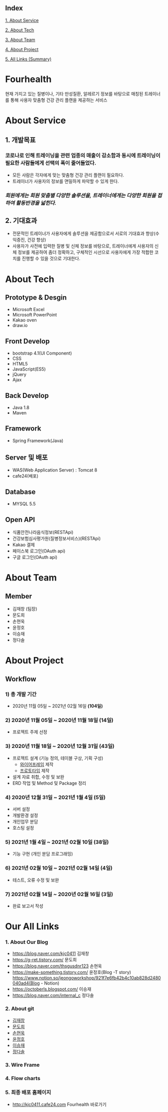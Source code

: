 ## Index
[1. About Service](https://github.com/Kim-0411/fourhealth#about-service)

[2. About Tech](https://github.com/Kim-0411/fourhealth#about-tech)

[3. About Team](https://github.com/Kim-0411/fourhealth#about-team)

[4. About Project](https://github.com/Kim-0411/fourhealth#about-project)

[5. All Links (Summary)](https://github.com/Kim-0411/fourhealth#our-all-links)


# Fourhealth

현재 가지고 있는 질병이나, 기타 만성질환, 알레르기 정보를 바탕으로 매칭된 트레이너를 통해 사용자 맞춤형 건강 관리 플랜을 제공하는 서비스

# About Service

## 1. 개발목표


### 코로나로 인해 트레이닝을 관련 업종의 매출이 감소함과 동시에 트레이닝이 필요한 사람들에게 선택의 폭이 줄어들었다.

- 모든 사람은 각자에게 맞는 맞춤형 건강 관리 플랜이 필요하다.
- 트레이너가 사용자의 정보를 면밀하게 파악할 수 있게 한다.

 ### <b><i>회원에게는 회원 맞춤별 다양한 솔루션을, 트레이너에게는 다양한 회원을 접하여 활동반경을 넓힌다. </i></b>

## 2. 기대효과
-  전문적인 트레이너가 사용자에게 솔루션을 제공함으로서 서로의 기대효과 향상(수익증진, 건강 향상)
- 사용자가 사전에 입력한 질병 및 신체 정보를 바탕으로, 트레이너에게 사용자의 신체 정보를 제공하여 좀더 정확하고, 구체적인 시선으로 사용자에게 가장 적합한 코치를 진행할 수 있을 것으로 기대한다.
# About Tech

## Prototype & Desgin

- Microsoft Excel
- Microsoft PowerPoint
- Kakao oven
- draw.io

## Front Develop

- bootstrap 4.1(UI Component)
- CSS
- HTML5
- JavaScript(ES5)
- jQuery
- Ajax

## Back Develop

- Java 1.8
- Maven

## Framework
- Spring Framework(Java)

## Server 및 배포

- WAS(Web Application Server) : Tomcat 8
- cafe24(배포)

## Database

- MYSQL 5.5

## Open API

- 식품안전나라음식정보(RESTApi)
- 건강보험심사평가원(질병정보서비스)(RESTApi)
- Kakao 결제
- 페이스북 로그인(OAuth api)
- 구글 로그인(OAuth api)

# About Team

## Member

- 김재창 (팀장)
- 문도희
- 손현욱
- 윤정호
- 이승재
- 정다솔

# About Project

## Workflow

### 1) 총 개발 기간 
-  2020년 11월 05일 ~ 2021년 02월 16일 <b>(104일)</b>
### 2) 2020년 11월 05일 ~ 2020년 11월 18일 <b>(14일)</b>
- 프로젝트 주제 선정
### 3) 2020년 11월 18일 ~ 2020년 12월 31일 <b>(43일)</b>
- 프로젝트 설계 (기능 정의, 테이블 구상, 기획 구성)
   - [와이어프레임](static/Fourhealth_wireframe.pdf) 제작
   - [프로토타입](static/Fourhealth_flowchart.pdf) 제작
- 설계 자료 취합, 수정 및 보완
- ERD 작업 및 Method 및 Package 정리
### 4) 2020년 12월 31일 ~ 2021년 1월 4일 <b>(5일)</b>
- 서버 설정
- 개발환경 설정
- 개인업무 분담
- 호스팅 설정
### 5) 2021년 1월 4일 ~ 2021년 02월 10일 <b>(38일)</b>
- 기능 구현 (개인 분담 프로그래밍)
### 6) 2021년 02월 10일 ~ 2021년 02월 14일 <b>(4일)</b>
- 테스트, 오류 수정 및 보완
### 7) 2021년 02월 14일 ~ 2020년 02월 16일 <b>(3일)</b>
- 완료 보고서 작성
# Our All Links

### 1. About Our Blog

- https://blog.naver.com/kjc0411 김재창
- https://g-ret.tistory.com/ 문도희
- https://blog.naver.com/thsgusdnr123 손현욱
- https://make-something.tistory.com/ 윤정호(Blog -T story)  
  https://www.notion.so/jeongoworkshop/921f7e6fb42b4c10ab828d2480040ad4(Blog - Notion)  
- https://octoberls.blogspot.com/ 이승재
- https://blog.naver.com/internal_c 정다솔

### 2. About git
- [김재창](https://github.com/Kim-0411)
- [문도희](https://github.com/gret8024)
- [손현욱](https://github.com/sonhyunuk)
- [윤정호](https://github.com/wjdgh7587)
- [이승재](https://github.com/octoberls)
- [정다솔](https://github.com/internal7) 

### 3. Wire Frame

### 4. Flow charts

### 5. 최종 배포 홈페이지
- http://kjc0411.cafe24.com Fourhealth 바로가기